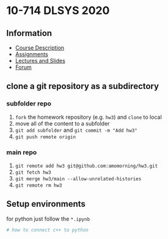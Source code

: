 # 10-714 DLSYS 2020

## Information

- [Course Description](https://dlsyscourse.org)
- [Assignments](https://dlsyscourse.org/assignments/)
- [Lectures and Slides](https://dlsyscourse.org/lectures/)
- [Forum](https://forum.dlsyscourse.org)

## clone a git repository as a subdirectory

### subfolder repo

1. `fork` the homework repository (e.g. `hw3`) and `clone` to local
2. move all of the content to a subfolder
3. `git add subfolder`  and `git commit -m "Add hw3"`
4. `git push remote origin`

### main repo

1. `git remote add hw3 git@github.com:amomorning/hw3.git`
2. `git fetch hw3`
3. `git merge hw3/main --allow-unrelated-histories`
4. `git remote rm hw3`

## Setup environments

for python just follow the `*.ipynb`

``` bash
# how to connect c++ to python
```
